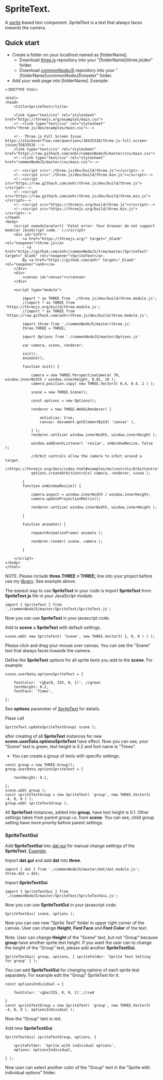 # SpriteText.

A [sprite](https://threejs.org/docs/index.html#api/en/objects/Sprite) based text component. SpriteText is a text that always faces towards the camera.

## Quick start

* Create a folder on your localhost named as [folderName].
	* Download [three.js](https://github.com/anhr/three.js) repository into your "[folderName]\three.js\dev" folder.
	* Download [commonNodeJS](https://github.com/anhr/commonNodeJS) repository into your "[folderName]\commonNodeJS\master" folder.
* Add your web page into [folderName]. Example:
```
<!DOCTYPE html>

<html>
<head>
	<title>SpriteText</title>

	<link type="text/css" rel="stylesheet" href="https://threejs.org/examples/main.css">
	<!--<link type="text/css" rel="stylesheet" href="three.js/dev/examples/main.css">-->

	<!-- Three.js Full Screen Issue https://stackoverflow.com/questions/10425310/three-js-full-screen-issue/15633516 -->
	<link type="text/css" rel="stylesheet" href="https://raw.githack.com/anhr/commonNodeJS/master/css/main.css">
	<!--<link type="text/css" rel="stylesheet" href="commonNodeJS/master/css/main.css">-->

	<!--<script src="./three.js/dev/build/three.js"></script>-->
	<!--<script src="./three.js/dev/build/three.min.js"></script>-->
	<!--<script src="https://raw.githack.com/anhr/three.js/dev/build/three.js"></script>-->
	<!--<script src="https://raw.githack.com/anhr/three.js/dev/build/three.min.js"></script>-->
	<!--<script src="https://threejs.org/build/three.js"></script>-->
	<!--<script src="https://threejs.org/build/three.min.js"></script>-->
</head>
<body>
	<script nomodule>alert( 'Fatal error: Your browser do not support modular JavaScript code.' );</script>
	<div id="info">
		<a href="https://threejs.org/" target="_blank" rel="noopener">three.js</a>
		- <a href="https://github.com/anhr/commonNodeJS/tree/master/SpriteText" target="_blank" rel="noopener">SpriteText</a>.
		By <a href="https://github.com/anhr" target="_blank" rel="noopener">anhr</a>
	</div>
	<div>
		<canvas id="canvas"></canvas>
	</div>

	<script type="module">

		import * as THREE from './three.js/dev/build/three.module.js';
		//import * as THREE from 'https://threejs.org/build/three.module.js';
		//import * as THREE from 'https://raw.githack.com/anhr/three.js/dev/build/three.module.js';

		import three from './commonNodeJS/master/three.js'
		three.THREE = THREE;

		import Options from './commonNodeJS/master/Options.js'

		var camera, scene, renderer;

		init();
		animate();

		function init() {

			camera = new THREE.PerspectiveCamera( 70, window.innerWidth / window.innerHeight, 0.01, 10 );
			camera.position.copy( new THREE.Vector3( 0.4, 0.4, 2 ) );

			scene = new THREE.Scene();

			const options = new Options();

			renderer = new THREE.WebGLRenderer( {

				antialias: true,
				canvas: document.getElementById( 'canvas' ),

			} );
			renderer.setSize( window.innerWidth, window.innerHeight );

			window.addEventListener( 'resize', onWindowResize, false );

			//Orbit controls allow the camera to orbit around a target.
			//https://threejs.org/docs/index.html#examples/en/controls/OrbitControls
			options.createOrbitControls( camera, renderer, scene );

		}
		function onWindowResize() {

			camera.aspect = window.innerWidth / window.innerHeight;
			camera.updateProjectionMatrix();

			renderer.setSize( window.innerWidth, window.innerHeight );

		}

		function animate() {

			requestAnimationFrame( animate );

			renderer.render( scene, camera );

		}

	</script>
</body>
</html>
```
NOTE. Please include <b>three.THREE = THREE;</b> line into your project before use my [library](https://github.com/anhr/commonNodeJS). See example above.

The easiest way to use <b>SpriteText</b> in your code is import <b>SpriteText</b> from <b>SpriteText.js</b> file in your JavaScript module.

```
import { SpriteText } from './commonNodeJS/master/SpriteText/SpriteText.js';
```

Now you can use <b>SpriteText</b> in your javascript code.

Add to <b>scene</b> a <b>SpriteText</b> with default settings.
```
scene.add( new SpriteText( 'Scene', new THREE.Vector3( 1, 0, 0 ) ) );
```
Please click and drag your mouse over canvas. You can see the "Scene" text that always faces towards the camera.

Define the <b>SpriteText</b> options for all sprite texts you add to the <b>scene</b>. For example:
```
scene.userData.optionsSpriteText = {

	fontColor: 'rgba(0, 255, 0, 1)', //green
	textHeight: 0.2,
	fontFace: 'Times',

};
```
See <b>options</b> parameter of [SpriteText](./module-SpriteText.html) for details.

Plase call
```
SpriteText.updateSpriteTextGroup( scene );
```
after creating of all <b>SpriteText</b> instances for new <b>scene.userData.optionsSpriteText</b> have effect.
Now you can see, your "Scene" text is green, text height is 0.2 and font name is "Times".
* You can create a group of texts with specific settings.
```
const group = new THREE.Group();
group.userData.optionsSpriteText = {

	textHeight: 0.1,

};
scene.add( group );
const spriteTextGroup = new SpriteText( 'group', new THREE.Vector3( -4, 0, 0 ) );
group.add( spriteTextGroup );
```
All <b>SpriteText</b> instances, added into <b>group</b>, have text height is 0.1.
Other settings takes from parent group i.e. from <b>scene</b>. You can see, child group setting have more priority before parent settings.

### SpriteTextGui

Add <b>SpriteTextGui</b> into [dat.gui](https://github.com/anhr/dat.gui) for manual change settings of the <b>SpriteText</b>.
[Example](../Examples/SpriteTextGui.html).

Import <b>dat.gui</b> and add <b>dat</b> into <b>three</b>.
```
import { dat } from './commonNodeJS/master/dat/dat.module.js';
three.dat = dat;
```
Import <b>SpriteTextGui</b>.
```
import { SpriteTextGui } from './commonNodeJS/master/SpriteText/SpriteTextGui.js';
```
Now you can use <b>SpriteTextGui</b> in your javascript code.
```
SpriteTextGui( scene, options );
```
Now you can see new "Sprite Text" folder in upper right corner of the canvas.
User can change <b>Height</b>, <b>Font Face</b> and <b>Font Color</b> of the text.

Note. User can change <b>Height</b> of the "Scene" text, but not "Group" because <b>group</b> have another sprite text height.
If you want the user can to change the height of the "Group" text, please add another <b>SpriteTextGui</b>.
```
SpriteTextGui( group, options, { spriteFolder: 'Sprite Text Setting for group' } );
```
You can add <b>SpriteTextGui</b> for changing options of each sprite test separately. For example edit the "Group" </b>SpriteText</b> for it.
```
const optionsIndividual = {

	fontColor: 'rgba(255, 0, 0, 1)',//red

}
const spriteTextGroup = new SpriteText( 'group', new THREE.Vector3( -4, 0, 0 ), optionsIndividual );
```
Now the "Group" text is red.

Add new <b>SpriteTextGui</b>.
```
SpriteTextGui( spriteTextGroup, options, {

	spriteFolder: 'Sprite with individual options',
	options: optionsIndividual,

} );
```
Now user can select another color of the "Group" text in the "Sprite with individual options" folder.
